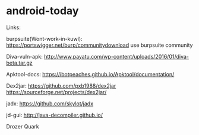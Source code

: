 # android-today


Links:

burpsuite(Wont-work-in-kuwl): https://portswigger.net/burp/communitydownload
use burpsuite community

Diva-vuln-apk: http://www.payatu.com/wp-content/uploads/2016/01/diva-beta.tar.gz

Apktool-docs: https://ibotpeaches.github.io/Apktool/documentation/

Dex2jar: https://github.com/pxb1988/dex2jar
https://sourceforge.net/projects/dex2jar/

jadx:
https://github.com/skylot/jadx

jd-gui:
http://java-decompiler.github.io/


Drozer
Quark
